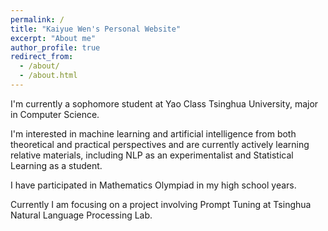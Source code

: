 ```yaml
---
permalink: /
title: "Kaiyue Wen's Personal Website"
excerpt: "About me"
author_profile: true
redirect_from: 
  - /about/
  - /about.html
---
```


I'm currently a sophomore student at Yao Class Tsinghua University, major in Computer Science.

I'm interested in machine learning and artificial intelligence from both theoretical and practical perspectives and are currently actively learning relative materials, including NLP as an experimentalist  and Statistical Learning as a student.

I have participated in Mathematics Olympiad in my high school years.

Currently I am focusing on a project involving Prompt Tuning at Tsinghua Natural Language Processing Lab.
